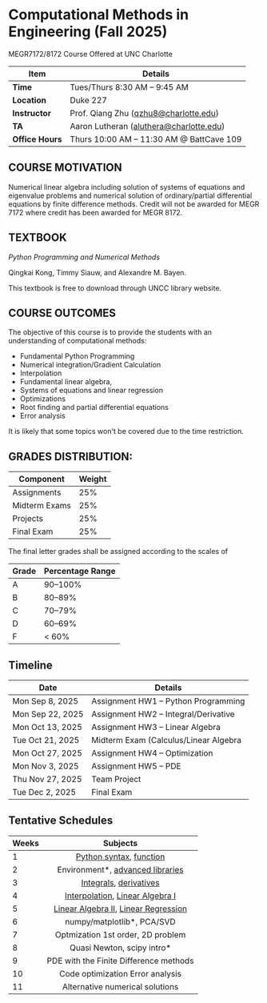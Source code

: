 # Computational Methods in Engineering (Fall 2025)
MEGR7172/8172 Course Offered at UNC Charlotte

| Item        | Details                                      |
|-------------|----------------------------------------------|
| **Time**    | Tues/Thurs 8:30 AM – 9:45 AM                 |
| **Location**| Duke 227                                     |
| **Instructor** | Prof. Qiang Zhu ([qzhu8@charlotte.edu](mailto:qzhu8@charlotte.edu)) |
| **TA**      | Aaron Lutheran ([aluthera@charlotte.edu](mailto:aluthera@charlotte.edu)) |
| **Office Hours** | Thurs 10:00 AM – 11:30 AM @ BattCave 109 |

 

## COURSE MOTIVATION
Numerical linear algebra including solution of systems of equations and eigenvalue problems and numerical solution of ordinary/partial differential equations by finite difference methods. Credit will not be awarded for MEGR 7172 where credit has been awarded for MEGR 8172.


## TEXTBOOK
*Python Programming and Numerical Methods*

Qingkai Kong, Timmy Siauw, and Alexandre M. Bayen.

This textbook is free to download through UNCC library website.

## COURSE OUTCOMES

The objective of this course is to provide the students with an understanding of computational methods:

- Fundamental Python Programming
- Numerical integration/Gradient Calculation
- Interpolation
- Fundamental linear algebra,
- Systems of equations and linear regression 
- Optimizations
- Root finding and partial differential equations
- Error analysis

It is likely that some topics won't be covered due to the time restriction.

## GRADES DISTRIBUTION:

| Component       | Weight |
|-----------------|--------|
| Assignments     | 25%    |
| Midterm Exams   | 25%    |
| Projects        | 25%    |
| Final Exam      | 25%    |

The final letter grades shall be assigned according to the scales of

| Grade | Percentage Range |
|-------|------------------|
| A     | 90–100%          |
| B     | 80–89%           |
| C     | 70–79%           |
| D     | 60–69%           |
| F     | < 60%            |

## Timeline

| Date            | Details                           |
|-----------------|-----------------------------------|
| Mon Sep 8, 2025 | Assignment HW1 – Python Programming |
| Mon Sep 22, 2025| Assignment HW2 – Integral/Derivative  |
| Mon Oct 13, 2025| Assignment HW3 – Linear Algebra     |
| Tue Oct 21, 2025| Midterm Exam (Calculus/Linear Algebra|
| Mon Oct 27, 2025| Assignment HW4 – Optimization       |
| Mon Nov 3, 2025 | Assignment HW5 – PDE                |
| Thu Nov 27, 2025| Team Project                        |
| Tue Dec 2, 2025 | Final Exam                          |


## Tentative Schedules

|Weeks | Subjects|
|------|:--------:|
|1     |[Python syntax](https://github.com/MaterSim/ComputationalMethods/blob/main/Lectures/Lec_01_Python_syntax.ipynb), [function](https://github.com/MaterSim/ComputationalMethods/blob/main/Lectures/Lec_02_Python_function.ipynb)|
|2     |Environment*, [advanced libraries](https://github.com/MaterSim/ComputationalMethods/blob/main/Lectures/Lec_03_Python_library.ipynb)|
|3     |[Integrals](https://github.com/MaterSim/ComputationalMethods/blob/main/Lectures/Lec_04_integral.ipynb), [derivatives](https://github.com/MaterSim/ComputationalMethods/blob/main/Lectures/Lec_05_derivative.ipynb)|
|4     |[Interpolation](https://github.com/MaterSim/ComputationalMethods/blob/main/Lectures/Lec_06_interpolation.ipynb), [Linear Algebra I](https://github.com/MaterSim/ComputationalMethods/blob/main/Lectures/Lec_07_linear_algebra_1.ipynb)|
|5     |[Linear Algebra II](https://github.com/MaterSim/ComputationalMethods/blob/main/Lectures/Lec_08_linear_algebra_2.ipynb), [Linear Regression](https://github.com/MaterSim/ComputationalMethods/blob/main/Lectures/Lec_09_linear_regression.ipynb)|
|6     |numpy/matplotlib*, PCA/SVD|
|7     |Optmization 1st order, 2D problem|
|8     |Quasi Newton, scipy intro*|
|9     |PDE with the Finite Difference methods|
|10    |Code optimization Error analysis|
|11    |Alternative numerical solutions|

